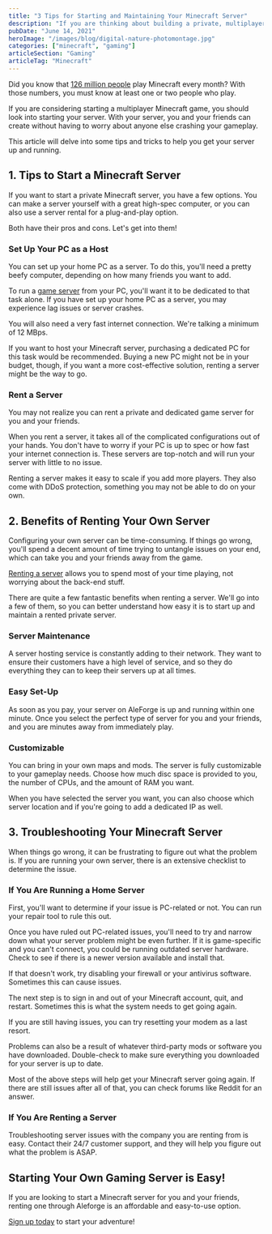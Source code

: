 ```yaml
---
title: "3 Tips for Starting and Maintaining Your Minecraft Server"
description: "If you are thinking about building a private, multiplayer Minecraft experience for you and your friends, these tips and tricks will help you get started."
pubDate: "June 14, 2021"
heroImage: "/images/blog/digital-nature-photomontage.jpg"
categories: ["minecraft", "gaming"]
articleSection: "Gaming"
articleTag: "Minecraft"
---
```


Did you know that [126 million people](https://www.pcgamesn.com/minecraft/minecraft-player-count) play Minecraft every month? With those numbers, you must know at least one or two people who play.

If you are considering starting a multiplayer Minecraft game, you should look into starting your server. With your server, you and your friends can create without having to worry about anyone else crashing your gameplay.

This article will delve into some tips and tricks to help you get your server up and running.

## 1\. Tips to Start a Minecraft Server

If you want to start a private Minecraft server, you have a few options. You can make a server yourself with a great high-spec computer, or you can also use a server rental for a plug-and-play option.

Both have their pros and cons. Let's get into them!

### Set Up Your PC as a Host

You can set up your home PC as a server. To do this, you'll need a pretty beefy computer, depending on how many friends you want to add.

To run a [game server](https://whatis.techtarget.com/definition/server) from your PC, you'll want it to be dedicated to that task alone. If you have set up your home PC as a server, you may experience lag issues or server crashes.

You will also need a very fast internet connection. We're talking a minimum of 12 MBps.

If you want to host your Minecraft server, purchasing a dedicated PC for this task would be recommended. Buying a new PC might not be in your budget, though, if you want a more cost-effective solution, renting a server might be the way to go.

### Rent a Server 

You may not realize you can rent a private and dedicated game server for you and your friends.

When you rent a server, it takes all of the complicated configurations out of your hands. You don't have to worry if your PC is up to spec or how fast your internet connection is. These servers are top-notch and will run your server with little to no issue.

Renting a server makes it easy to scale if you add more players. They also come with DDoS protection, something you may not be able to do on your own.

## 2\. Benefits of Renting Your Own Server

Configuring your own server can be time-consuming. If things go wrong, you'll spend a decent amount of time trying to untangle issues on your end, which can take you and your friends away from the game.

[Renting a server](https://aleforge.net/gameservers) allows you to spend most of your time playing, not worrying about the back-end stuff.

There are quite a few fantastic benefits when renting a server. We'll go into a few of them, so you can better understand how easy it is to start up and maintain a rented private server.

### Server Maintenance 

A server hosting service is constantly adding to their network. They want to ensure their customers have a high level of service, and so they do everything they can to keep their servers up at all times.

### Easy Set-Up

As soon as you pay, your server on AleForge is up and running within one minute. Once you select the perfect type of server for you and your friends, and you are minutes away from immediately play.

### Customizable

You can bring in your own maps and mods. The server is fully customizable to your gameplay needs. Choose how much disc space is provided to you, the number of CPUs, and the amount of RAM you want.

When you have selected the server you want, you can also choose which server location and if you're going to add a dedicated IP as well.

## 3\. Troubleshooting Your Minecraft Server

When things go wrong, it can be frustrating to figure out what the problem is. If you are running your own server, there is an extensive checklist to determine the issue.

### If You Are Running a Home Server

First, you'll want to determine if your issue is PC-related or not. You can run your repair tool to rule this out.

Once you have ruled out PC-related issues, you'll need to try and narrow down what your server problem might be even further. If it is game-specific and you can't connect, you could be running outdated server hardware. Check to see if there is a newer version available and install that.

If that doesn't work, try disabling your firewall or your antivirus software. Sometimes this can cause issues.

The next step is to sign in and out of your Minecraft account, quit, and restart. Sometimes this is what the system needs to get going again.

If you are still having issues, you can try resetting your modem as a last resort.

Problems can also be a result of whatever third-party mods or software you have downloaded. Double-check to make sure everything you downloaded for your server is up to date.

Most of the above steps will help get your Minecraft server going again. If there are still issues after all of that, you can check forums like Reddit for an answer.

### If You Are Renting a Server

Troubleshooting server issues with the company you are renting from is easy. Contact their 24/7 customer support, and they will help you figure out what the problem is ASAP.

## Starting Your Own Gaming Server is Easy!

If you are looking to start a Minecraft server for you and your friends, renting one through Aleforge is an affordable and easy-to-use option.

[Sign up today](https://aleforge.net/games/minecraft) to start your adventure!
